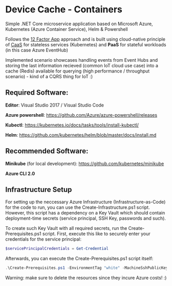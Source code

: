 # Device Cache - Containers

Simple .NET Core microservice application based on Microsoft Azure, Kubernetes (Azure Container Service), Helm & Powershell

Follows the [12 Factor App](https://12factor.net/) approach and is built using cloud-native principle of [CaaS](http://blog.kubernetes.io/2017/02/caas-the-foundation-for-next-gen-paas.html) for stateless services (Kubernetes) and **PaaS** for stateful workloads (in this case Azure EventHub)

Implemented scenario showcases handling events from Event Hubs and storing the last information recieved (common IoT cloud use case) into a cache (Redis) available for querying (high performance / throughput scenario) - kind of a CQRS thing for IoT :)

## Required Software:

**Editor**: Visual Studio 2017 / Visual Studio Code

**Azure powershell**: https://github.com/Azure/azure-powershell/releases

**Kubectl**: https://kubernetes.io/docs/tasks/tools/install-kubectl/

**Helm**: https://github.com/kubernetes/helm/blob/master/docs/install.md

## Recommended Software:

**Minikube** (for local development): https://github.com/kubernetes/minikube

**Azure CLI 2.0**

## Infrastructure Setup

For setting up the neccessary Azure Infrastructure (Infrastructure-as-Code) for the code to run, you can use the Create-Infrastructure.ps1 script. However, this script has a dependency on a Key Vault which should contain deployment-time secrets (service principal, SSH Key, passwords and such).

To create such Key Vault with all required secrets, run the Create-Prerequisites.ps1 script.
First, execute this like to securely enter your credentials for the service principal:

```powershell
$servicePrincipalCredentials = Get-Credential
```

Afterwards, you can execute the Create-Prerequisites.ps1 script itself: 

``` powershell
.\Create-Prerequisites.ps1 -EnvironmentTag "white" -MachineSshPublicKey "ssh-rsa AAAA...6SkIQ0opBt" -ServicePrincipalCredentials $servicePrincipalCredentials
```

Warning: make sure to delete the resources since they incure Azure costs! :)